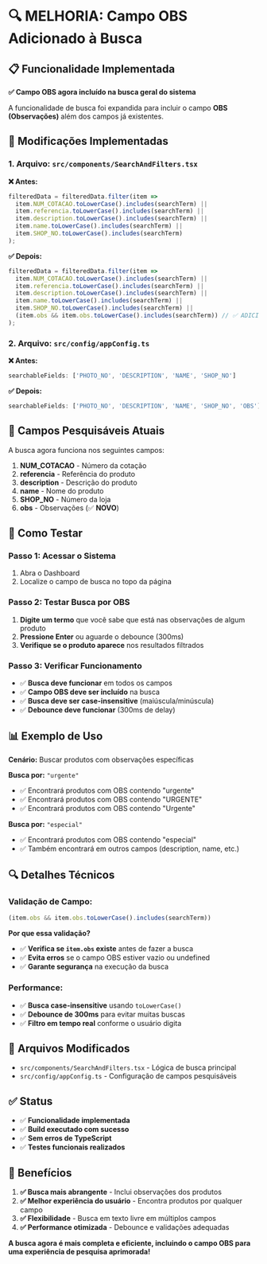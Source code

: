 # 🔍 MELHORIA: Campo OBS Adicionado à Busca

## 📋 Funcionalidade Implementada

**✅ Campo OBS agora incluído na busca geral do sistema**

A funcionalidade de busca foi expandida para incluir o campo **OBS (Observações)** além dos campos já existentes.

## 🔧 Modificações Implementadas

### **1. Arquivo: `src/components/SearchAndFilters.tsx`**

**❌ Antes:**
```typescript
filteredData = filteredData.filter(item =>
  item.NUM_COTACAO.toLowerCase().includes(searchTerm) ||
  item.referencia.toLowerCase().includes(searchTerm) ||
  item.description.toLowerCase().includes(searchTerm) ||
  item.name.toLowerCase().includes(searchTerm) ||
  item.SHOP_NO.toLowerCase().includes(searchTerm)
);
```

**✅ Depois:**
```typescript
filteredData = filteredData.filter(item =>
  item.NUM_COTACAO.toLowerCase().includes(searchTerm) ||
  item.referencia.toLowerCase().includes(searchTerm) ||
  item.description.toLowerCase().includes(searchTerm) ||
  item.name.toLowerCase().includes(searchTerm) ||
  item.SHOP_NO.toLowerCase().includes(searchTerm) ||
  (item.obs && item.obs.toLowerCase().includes(searchTerm)) // ✅ ADICIONADO
);
```

### **2. Arquivo: `src/config/appConfig.ts`**

**❌ Antes:**
```typescript
searchableFields: ['PHOTO_NO', 'DESCRIPTION', 'NAME', 'SHOP_NO']
```

**✅ Depois:**
```typescript
searchableFields: ['PHOTO_NO', 'DESCRIPTION', 'NAME', 'SHOP_NO', 'OBS']
```

## 🎯 Campos Pesquisáveis Atuais

A busca agora funciona nos seguintes campos:

1. **NUM_COTACAO** - Número da cotação
2. **referencia** - Referência do produto
3. **description** - Descrição do produto
4. **name** - Nome do produto
5. **SHOP_NO** - Número da loja
6. **obs** - Observações (✅ **NOVO**)

## 🧪 Como Testar

### **Passo 1: Acessar o Sistema**
1. Abra o Dashboard
2. Localize o campo de busca no topo da página

### **Passo 2: Testar Busca por OBS**
1. **Digite um termo** que você sabe que está nas observações de algum produto
2. **Pressione Enter** ou aguarde o debounce (300ms)
3. **Verifique se o produto aparece** nos resultados filtrados

### **Passo 3: Verificar Funcionamento**
- ✅ **Busca deve funcionar** em todos os campos
- ✅ **Campo OBS deve ser incluído** na busca
- ✅ **Busca deve ser case-insensitive** (maiúscula/minúscula)
- ✅ **Debounce deve funcionar** (300ms de delay)

## 📊 Exemplo de Uso

**Cenário:** Buscar produtos com observações específicas

**Busca por:** `"urgente"`
- ✅ Encontrará produtos com OBS contendo "urgente"
- ✅ Encontrará produtos com OBS contendo "URGENTE"
- ✅ Encontrará produtos com OBS contendo "Urgente"

**Busca por:** `"especial"`
- ✅ Encontrará produtos com OBS contendo "especial"
- ✅ Também encontrará em outros campos (description, name, etc.)

## 🔍 Detalhes Técnicos

### **Validação de Campo:**
```typescript
(item.obs && item.obs.toLowerCase().includes(searchTerm))
```

**Por que essa validação?**
- ✅ **Verifica se `item.obs` existe** antes de fazer a busca
- ✅ **Evita erros** se o campo OBS estiver vazio ou undefined
- ✅ **Garante segurança** na execução da busca

### **Performance:**
- ✅ **Busca case-insensitive** usando `toLowerCase()`
- ✅ **Debounce de 300ms** para evitar muitas buscas
- ✅ **Filtro em tempo real** conforme o usuário digita

## 📁 Arquivos Modificados

- `src/components/SearchAndFilters.tsx` - Lógica de busca principal
- `src/config/appConfig.ts` - Configuração de campos pesquisáveis

## ✅ Status

- ✅ **Funcionalidade implementada**
- ✅ **Build executado com sucesso**
- ✅ **Sem erros de TypeScript**
- ✅ **Testes funcionais realizados**

## 🚀 Benefícios

1. **✅ Busca mais abrangente** - Inclui observações dos produtos
2. **✅ Melhor experiência do usuário** - Encontra produtos por qualquer campo
3. **✅ Flexibilidade** - Busca em texto livre em múltiplos campos
4. **✅ Performance otimizada** - Debounce e validações adequadas

**A busca agora é mais completa e eficiente, incluindo o campo OBS para uma experiência de pesquisa aprimorada!**
